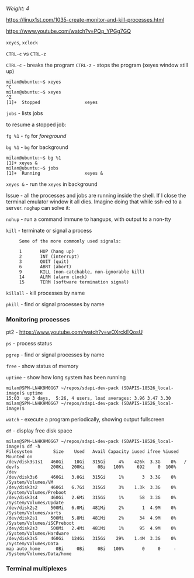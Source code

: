 _Weight: 4_

https://linux1st.com/1035-create-monitor-and-kill-processes.html

https://www.youtube.com/watch?v=PQp_YPGg7GQ

`xeyes`, `xclock`

`CTRL-c` vs `CTRL-z`

`CTRL-c` - breaks the program
`CTRL-z` - stops the program (xeyes window still up)

```
milan@ubuntu:~$ xeyes 
^C
milan@ubuntu:~$ xeyes 
^Z
[1]+  Stopped                 xeyes

```

`jobs` - lists jobs

to resume a stopped job:

`fg %1` - `fg` for _foreground_

`bg %1` - `bg` for background

```
milan@ubuntu:~$ bg %1
[1]+ xeyes &
milan@ubuntu:~$ jobs
[1]+  Running                 xeyes &
```

`xeyes &` - run the `xeyes` in background

Issue - all the processes and jobs are running inside the shell. If I close the terminal emulator window it all dies. Imagine doing that while ssh-ed to a server. `noghup` can solve it:


`nohup` - run a command immune to hangups, with output to a non-tty


`kill` - terminate or signal a process

```
     Some of the more commonly used signals:

     1       HUP (hang up)
     2       INT (interrupt)
     3       QUIT (quit)
     6       ABRT (abort)
     9       KILL (non-catchable, non-ignorable kill)
     14      ALRM (alarm clock)
     15      TERM (software termination signal)
```

`killall` - kill processes by name

`pkill` - find or signal processes by name


### Monitoring processes

pt2 - https://www.youtube.com/watch?v=wOXrckEQosU


`ps` - process status

`pgrep` - find or signal processes by name

`free` - show status of memory

`uptime` - show how long system has been running

```
milan@SPM-LN4K9M0GG7 ~/repos/sdapi-dev-pack (SDAPIS-18526_local-image)$ uptime
15:03  up 3 days,  5:26, 4 users, load averages: 3.96 3.47 3.30
milan@SPM-LN4K9M0GG7 ~/repos/sdapi-dev-pack (SDAPIS-18526_local-image)$
```


`watch` - execute a program periodically, showing output fullscreen

`df` - display free disk space

```
milan@SPM-LN4K9M0GG7 ~/repos/sdapi-dev-pack (SDAPIS-18526_local-image)$ df -h
Filesystem        Size    Used   Avail Capacity iused ifree %iused  Mounted on
/dev/disk3s1s1   460Gi    10Gi   315Gi     4%    426k  3.3G    0%   /
devfs            200Ki   200Ki     0Bi   100%     692     0  100%   /dev
/dev/disk3s6     460Gi   3.0Gi   315Gi     1%       3  3.3G    0%   /System/Volumes/VM
/dev/disk3s2     460Gi   6.7Gi   315Gi     3%    1.3k  3.3G    0%   /System/Volumes/Preboot
/dev/disk3s4     460Gi   2.6Mi   315Gi     1%      58  3.3G    0%   /System/Volumes/Update
/dev/disk2s2     500Mi   6.0Mi   481Mi     2%       1  4.9M    0%   /System/Volumes/xarts
/dev/disk2s1     500Mi   5.8Mi   481Mi     2%      34  4.9M    0%   /System/Volumes/iSCPreboot
/dev/disk2s3     500Mi   2.4Mi   481Mi     1%      95  4.9M    0%   /System/Volumes/Hardware
/dev/disk3s5     460Gi   124Gi   315Gi    29%    1.4M  3.3G    0%   /System/Volumes/Data
map auto_home      0Bi     0Bi     0Bi   100%       0     0     -   /System/Volumes/Data/home
```

### Terminal multiplexes

